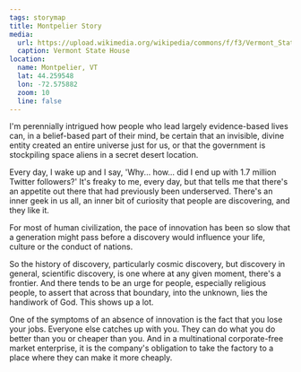 ```yaml
---
tags: storymap
title: Montpelier Story
media:
  url: https://upload.wikimedia.org/wikipedia/commons/f/f3/Vermont_State_House_Montpelier_VT_2014_10_18_04.JPG
  caption: Vermont State House
location:
  name: Montpelier, VT
  lat: 44.259548
  lon: -72.575882
  zoom: 10
  line: false
---
```

I'm perennially intrigued how people who lead largely evidence-based lives can, in a belief-based part of their mind, be certain that an invisible, divine entity created an entire universe just for us, or that the government is stockpiling space aliens in a secret desert location.

Every day, I wake up and I say, 'Why... how... did I end up with 1.7 million Twitter followers?' It's freaky to me, every day, but that tells me that there's an appetite out there that had previously been underserved. There's an inner geek in us all, an inner bit of curiosity that people are discovering, and they like it.

For most of human civilization, the pace of innovation has been so slow that a generation might pass before a discovery would influence your life, culture or the conduct of nations.

So the history of discovery, particularly cosmic discovery, but discovery in general, scientific discovery, is one where at any given moment, there's a frontier. And there tends to be an urge for people, especially religious people, to assert that across that boundary, into the unknown, lies the handiwork of God. This shows up a lot.

One of the symptoms of an absence of innovation is the fact that you lose your jobs. Everyone else catches up with you. They can do what you do better than you or cheaper than you. And in a multinational corporate-free market enterprise, it is the company's obligation to take the factory to a place where they can make it more cheaply.